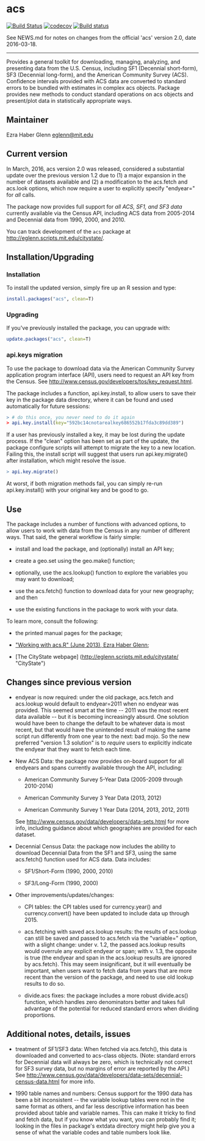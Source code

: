 # acs

[![Build Status](https://travis-ci.org/nealrichardson/acs.png?branch=master)](https://travis-ci.org/nealrichardson/acs)  [![codecov](https://codecov.io/gh/nealrichardson/acs/branch/master/graph/badge.svg)](https://codecov.io/gh/nealrichardson/acs) [![Build status](https://ci.appveyor.com/api/projects/status/bup76jmyu3b91ln6?svg=true)](https://ci.appveyor.com/project/nealrichardson/acs)

See NEWS.md for notes on changes from the official 'acs' version 2.0, date 2016-03-18.

-----

Provides a general toolkit for downloading, managing, analyzing, and
presenting data from the U.S. Census, including SF1 (Decennial
short-form), SF3 (Decennial long-form), and the American Community
Survey (ACS).  Confidence intervals provided with ACS data are
converted to standard errors to be bundled with estimates in complex
acs objects.  Package provides new methods to conduct standard
operations on acs objects and present/plot data in statistically
appropriate ways.  

## Maintainer

Ezra Haber Glenn <eglenn@mit.edu>

## Current version

In March, 2016, acs version 2.0 was released, considered a substantial
update over the previous version 1.2 due to (1) a major expansion in
the number of datasets available and (2) a modification to the
acs.fetch and acs.look options, which now require a user to explicitly
specify "endyear=" for *all* calls.  

The package now provides full support for *all ACS, SF1, and SF3 data*
currently available via the Census API, including ACS data from
2005-2014 and Decennial data from 1990, 2000, and 2010.

You can track development of the `acs` package at
http://eglenn.scripts.mit.edu/citystate/.


## Installation/Upgrading
### Installation

To install the updated version, simply fire up an R session and type:

```R
install.packages("acs", clean=T)
```

### Upgrading

If you've previously installed the package, you can upgrade with:

```R
update.packages("acs", clean=T)
```
### api.keys migration

To use the package to download data via the American Community Survey
application program interface (API), users need to request an API key
from the Census.  See
http://www.census.gov/developers/tos/key_request.html.

The package includes a function, api.key.install, to allow users to save their key in the package data directory, where it can be found and used automatically for future sessions:  

```R
> # do this once, you never need to do it again
> api.key.install(key="592bc14cnotarealkey686552b17fda3c89dd389")
```

If a user has previously installed a key, it may be lost during the
update process.  If the "clean" option has been set as part of the
update, the package configure scripts will attempt to migrate the key
to a new location.  Failing this, the install script will suggest that
users run api.key.migrate() after installation, which might resolve
the issue.  
```R
> api.key.migrate()
```

At worst, if both migration methods fail, you can simply re-run
api.key.install() with your original key and be good to go.

## Use

The package includes a number of functions with advanced options, to
allow users to work with data from the Census in any number of
different ways.  That said, the general workflow is fairly simple:

 + install and load the package, and (optionally) install an API key;

 + create a geo.set using the geo.make() function;

 + optionally, use the acs.lookup() function to explore the variables
   you may want to download;

 + use the acs.fetch() function to download data for your new
   geography; and then

 + use the existing functions in the package to work with your data.

To learn more, consult the following:

 + the printed manual pages for the package;

 + ["Working with acs.R" (June 2013), Ezra Haber Glenn](http://papers.ssrn.com/sol3/papers.cfm?abstract_id=2552524);

 + [The CityState webpage] (http://eglenn.scripts.mit.edu/citystate/ "CityState")


## Changes since previous version

 + endyear is now required: under the old package, acs.fetch and
   acs.lookup would default to endyear=2011 when no endyear was
   provided.  This seemed smart at the time -- 2011 was the most
   recent data available -- but it is becoming increasingly absurd.
   One solution would have been to change the default to be whatever
   data is most recent, but that would have the unintended result of
   making the same script run differently from one year to the next:
   bad mojo.  So the new preferred "version 1.3 solution" is to
   *require* users to explicitly indicate the endyear that they want
   to fetch each time.

 + New ACS Data: the package now provides on-board support for all
   endyears and spans currently available through the API, including:

    + American Community Survey 5-Year Data (2005-2009 through 2010-2014)

    + American Community Survey 3 Year Data (2013, 2012)

    + American Community Survey 1 Year Data (2014, 2013, 2012, 2011)

   See <http://www.census.gov/data/developers/data-sets.html> for more
   info, including guidance about which geographies are provided for
   each dataset.

 + Decennial Census Data: the package now includes the ability to
   download Decennial Data from the SF1 and SF3, using the same
   acs.fetch() function used for ACS data.  Data includes:

    + SF1/Short-Form (1990, 2000, 2010)

    + SF3/Long-Form (1990, 2000)

 + Other improvements/updates/changes:

   + CPI tables: the CPI tables used for currency.year() and
     currency.convert() have been updated to include data up
     through 2015.

   + acs.fetching with saved acs.lookup results: the results of
     acs.lookup can still be saved and passed to acs.fetch via the
     "variable=" option, with a slight change: under v. 1.2, the
     passed acs.lookup results would overrule any explicit endyear or
     span; with v. 1.3, the opposite is true (the endyear and span in
     the acs.lookup results are ignored by acs.fetch).  This may seem
     insignificant, but it will eventually be important, when users
     want to fetch data from years that are more recent than the
     version of the package, and need to use old lookup results to do
     so.

   + divide.acs fixes: the package includes a more robust divide.acs()
     function, which handles zero denominators better and takes full
     advantage of the potential for reduced standard errors when
     dividing proportions.

## Additional notes, details, issues

 + treatment of SF1/SF3 data: When fetched via acs.fetch(), this data
   is downloaded and converted to acs-class objects. (Note: standard
   errors for Decennial data will always be zero, which is technically
   not correct for SF3 survey data, but no margins of error are
   reported by the API.) See
   <http://www.census.gov/data/developers/data-sets/decennial-census-data.html>
   for more info.

 + 1990 table names and numbers: Census support for the 1990 data has
   been a bit inconsistent -- the variable lookup tables were not in
   the same format as others, and far less descriptive information has
   been provided about table and variable names.  This can make it
   tricky to find and fetch data, but if you know what you want, you
   can probably find it; looking in the files in package's extdata
   directory might help give you a sense of what the variable codes
   and table numbers look like.
